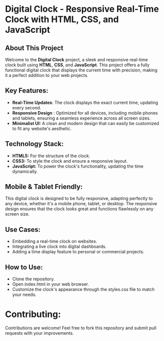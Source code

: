 # Digital Clock - Responsive Real-Time Clock with HTML, CSS, and JavaScript
## About This Project
Welcome to the **Digital Clock** project, a sleek and responsive real-time clock built using **HTML**, **CSS**, and **JavaScript**. This project offers a fully functional digital clock that displays the current time with precision, making it a perfect addition to your web projects.

## Key Features:
+ **Real-Time Updates**: The clock displays the exact current time, updating every second.
+ **Responsive Design** : Optimized for all devices, including mobile phones and tablets, ensuring a seamless experience across all screen sizes.
+ **Minimalist UI:** A clean and modern design that can easily be customized to fit any website's aesthetic.
## Technology Stack:
+ **HTML5:** For the structure of the clock.
+ **CSS3:** To style the clock and ensure a responsive layout.
+ **JavaScript:** To power the clock's functionality, updating the time dynamically.
## Mobile & Tablet Friendly:
This digital clock is designed to be fully responsive, adapting perfectly to any device, whether it's a mobile phone, tablet, or desktop. The responsive design ensures that the clock looks great and functions flawlessly on any screen size.

## Use Cases:
+ Embedding a real-time clock on websites.
+ Integrating a live clock into digital dashboards.
+ Adding a time display feature to personal or commercial projects.
## How to Use:
+ Clone the repository.
+ Open index.html in your web browser.
+ Customize the clock's appearance through the styles.css file to match your needs.
# Contributing:
Contributions are welcome! Feel free to fork this repository and submit pull requests with your improvements.

